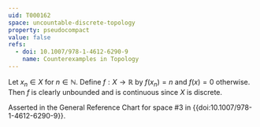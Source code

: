 ```yaml
---
uid: T000162
space: uncountable-discrete-topology
property: pseudocompact
value: false
refs:
  - doi: 10.1007/978-1-4612-6290-9 
    name: Counterexamples in Topology
---
```

Let $x_n \in X$ for $n \in \mathbb{N}$. Define $f: X \rightarrow \mathbb{R}$ by $f(x_n) = n$ and $f(x) = 0$ otherwise. Then $f$ is clearly unbounded and is continuous since $X$ is discrete.

Asserted in the General Reference Chart for space #3 in
{{doi:10.1007/978-1-4612-6290-9}}.
